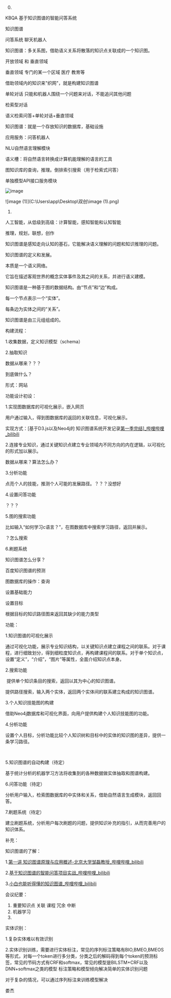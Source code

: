 0.

KBQA 基于知识图谱的智能问答系统

知识图谱

问答系统 聊天机器人

知识图谱：多关系图，借助语义关系将散落的知识点关联成的一个知识图。

开放领域 和 垂直领域

垂直领域 专门的某一个区域 医疗 教育等

借助领域内的知识来"织网"，就是构建知识图谱

单轮对话 只能和机器人围绕一个问题来对话，不能追问其他问题 

检索型对话

语义检索问答+单轮对话+垂直领域



知识图谱：就是一个存放知识的数据库，基础设施

应用服务：问答机器人

NLU自然语言理解模块

语义槽：将自然语言转换成计算机能理解的语言的工具

图知识库的查询，推理。倒排索引搜索（用于检索式问答）

单独模型API接口服务模块

![image](C:\Users\app\Desktop\双创\image.png)

![image (1)](C:\Users\app\Desktop\双创\image (1).png)



1.

人工智能，从低级到高级：计算智能，感知智能和认知智能

推理，规划，联想，创作

知识图谱是感知走向认知的基石，它能解决语义理解的问题和知识推理的问题。

知识图谱的定义和发展。

本质是一个语义网络。

它旨在描述客观世界的概念实体事件及其之间的关系，并进行语义建模。

知识图谱是一种基于图的数据结构。由“节点”和“边”构成。

每一个节点表示一个“实体”。

每条边为实体之间的“关系”。

知识图谱是由三元组组成的。

构建流程：

 1.收集数据，定义知识模型（schema）

 2.抽取知识

数据从哪来？？？





到底做什么？

形式：网站

功能设计初设：

1.实现图数据库的可视化展示，嵌入网页 

用户通过输入，得到图数据库的返回的关联信息，可视化展示。

实现方式：[基于D3.js以及Neo4j的 知识图谱系统开发记录[第一季完结\]_哔哩哔哩_bilibili](https://www.bilibili.com/video/BV11Q4y1M7MS?from=search&seid=5210662738524544780&spm_id_from=333.337.0.0)

2.连接专业知识，通过关键知识点建立专业领域内不同方向的内在逻辑，以可视化的形式加以展示。

数据从哪来？算法怎么办？

3.分析功能

点亮个人的技能，推测个人可能的发展路径。？？？没想好

4.设置问答功能

？？？

5.图的搜索功能

比如输入“如何学习c语言？”，在图数据库中搜索学习路径，返回并展示。

？怎么搜索

6.刷题系统

知识图谱怎么分享？



百度知识图谱的预测

图数据库的操作：查询



设置基础能力

设置目标

根据目标的知识路径图来返回其缺少的能力类型





功能：

1.知识图谱的可视化展示

​		通过可视化功能，展示专业知识结构，以关键知识点建立课程之间的联系。对于课程，进行细致划分，得到细粒度知识点，再构建课程间的联系。对于单个知识点，设置“定义”，“介绍”，“图片”等属性，全面介绍知识点本身。

2.搜索功能

​		提供单个知识条目的搜索，返回以其为中心的知识图谱。

​		提供路径搜索，输入两个实体，返回两个实体间的联系建立构成的知识图谱。

3.个人知识技能图的构建

​		借助Neo4j数据库和可视化界面，向用户提供构建个人知识技能图的功能。

4.分析功能

​		设置个人目标，分析功能比较个人知识树和目标中的实体的知识图的差异，提供一条学习路径。

​		

5.知识图谱的自动构建（待定）

​		基于统计分析的机器学习方法将收集到的各种数据做实体抽取和图谱构建。

6.问答功能（待定）

​		分析用户输入，检索图数据库的中实体和关系，借助自然语言生成模块，返回回答。

7.刷题系统（待定）

​		建立刷题系统，分析用户每次刷题的问题，提供知识补充的指引，从而完善用户的知识体系。

补充：

知识图谱的了解：

1.[第一讲 知识图谱原理与应用概述-北京大学邹磊教授_哔哩哔哩_bilibili](https://www.bilibili.com/video/BV1Kg4y1i7GN?from=search&seid=13715696314554202297&spm_id_from=333.337.0.0)

2.[基于知识图谱的智能问答项目实战_哔哩哔哩_bilibili](https://www.bilibili.com/video/BV1ev4y1o7zj?from=search&seid=13715696314554202297&spm_id_from=333.337.0.0)

3.[小白也能听得懂的知识图谱_哔哩哔哩_bilibili](https://www.bilibili.com/video/BV1nC4y1W7T1?from=search&seid=13715696314554202297&spm_id_from=333.337.0.0)

会议纪要：

1. 重要知识点  关联 课程    冗余  中断
2. 机器学习     
3. 

实体识别：

1.复杂实体难以有效识别

2.实体识别训练，需要进行实体标注，常见的序列标注策略有BIO,BMEO,BMEOS等形式，对每一个token进行多分类，分类之后的解码得到每个token的预测标签，常见的节码方式有CRF和softmax，常见的模型是BILSTM+CRF以及DNN+softmax之类的模型 标注策略和模型倾向解决简单的实体识别问题

对于复杂的情况，可以通过序列标注来训练模型解决



娄杰

